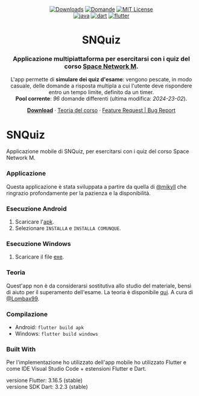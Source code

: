<div align="center">

  [![Downloads][downloads-shield]][downloads-url]
  [![Domande][domande-shield]][domande-url]
  [![MIT License][license-shield]][license-url]
  <br />
  [![java][java-shield]][java-url]
  [![dart][dart-shield]][dart-url]
  [![flutter][flutter-shield]][flutter-url]
  
  <h1> SNQuiz</h1>
  <h3> Applicazione multipiattaforma per esercitarsi con i quiz del corso <a href="https://www.unibo.it/it/didattica/insegnamenti/insegnamento/2023/468023">Space Network M</a>.</h3>
  
  L'app permette di <b>simulare dei quiz d'esame</b>: vengono pescate, in modo casuale, delle domande a risposta multipla a cui l'utente deve rispondere entro un tempo limite, definito da un timer.<br/>
  <b>Pool corrente</b>: <i><span id="domande">96</span></i> domande differenti (ultima modifica: <i><span id="ultima_modifica">2024-23-02</span></i>).

  [**Download**](https://github.com/FabioC-alt/SNQuiz/releases/latest)
  ·
  [Teoria del corso](https://github.com/Lombax99/SpaceNetwork/tree/main/Teoria)
  ·
  [Feature Request | Bug Report](https://github.com/FabioC-alt/SNQuiz/issues/new/choose)
</div>

# SNQuiz

Applicazione mobile di SNQuiz, per esercitarsi con i quiz del corso Space Network M. 

### Applicazione
Questa applicazione è stata sviluppata a partire da quella di [@mikyll](https://github.com/mikyll) che ringrazio
profondamente per la pazienza e la disponibilità. 

### Esecuzione Android
1. Scaricare l'[apk](https://github.com/FabioC-alt/SNQuiz/releases/download/v1.1.1/SNQuizAndroid.apk).
2. Selezionare ```INSTALLA``` e ```INSTALLA COMUNQUE```.

### Esecuzione Windows
1. Scaricare il file [exe](https://github.com/FabioC-alt/SNQuiz/releases/download/v1.1.1/SNQuizWindows.zip).

### Teoria
Quest'app non è da considerarsi sostitutiva allo studio del materiale, bensì di aiuto
per il superamento dell'esame.
La teoria è disponibile [qui](https://github.com/Lombax99/SpaceNetwork/tree/main/Teoria).
A cura di [@Lombax99](https://github.com/Lombax99).

### Compilazione
- Android: ```flutter build apk ``` 
- Windows: ```flutter build windows ``` 

### Built With
Per l'implementazione ho utilizzato dell'app mobile ho utilizzato Flutter e come IDE Visual Studio Code + estensioni Flutter e Dart.

versione Flutter: 3.16.5 (stable)<br/>
versione SDK Dart: 3.2.3 (stable)

[domande-url]: https://github.com/mikyll/ROQuiz/blob/main/Domande.txt
[downloads-shield]: https://img.shields.io/github/downloads/FabioC-alt/SNQuiz/total
[downloads-url]: https://github.com/FabioC-alt/SNQuiz/releases/latest
[contributors-shield]: https://img.shields.io/github/contributors/FabioC-alt/SNQuiz
[domande-shield]: https://img.shields.io/static/v1?label=domande&message=96&color=green
[license-shield]: https://img.shields.io/badge/License-CC_BY--NC--SA_4.0-lightgrey.svg
[license-url]: https://creativecommons.org/licenses/by-nc-sa/4.0/
[java-shield]: https://custom-icon-badges.herokuapp.com/badge/Java-ED8B00?logo=java&logoColor=white
[java-url]: https://www.java.com
[dart-shield]: https://img.shields.io/badge/Dart-%230175C2.svg?logo=dart&logoColor=white
[dart-url]: https://dart.dev/
[flutter-shield]: https://img.shields.io/badge/Flutter-%2302569B.svg?logo=Flutter&logoColor=white
[flutter-url]: https://flutter.dev/
[linkedin-shield]: https://img.shields.io/badge/-LinkedIn-black.svg?logo=linkedin&colorB=0077B5
[linkedin-url]: https://www.linkedin.com/in/fabio-antonello-ciraci-281479161/?originalSubdomain=it
[github-shield]: https://img.shields.io/github/followers/mikyll.svg?style=social&label=Follow
[github-url]: https://github.com/FabioC-alt